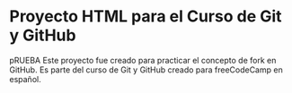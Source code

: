 # Proyecto HTML para el Curso de Git y GitHub
pRUEBA
Este proyecto fue creado para practicar el concepto de fork en GitHub. Es parte del curso de Git y GitHub creado para freeCodeCamp en español.
